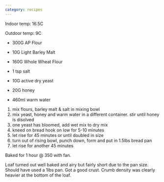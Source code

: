 ```yaml
---
category: recipes
---
```


Indoor temp: 16.5C

Outdoor temp: 9C

- 300G AP Flour
- 10G Light Barley Malt
- 160G Whole Wheat Flour
- 1 tsp salt

- 10G active dry yeast
- 20G honey
- 460ml warm water

1. mix flours, barley malt & salt in mixing bowl
2. mix yeast, honey and warm water in a different container. stir until honey is disolved
3. one yeast has bloomed, add wet mix to dry mix
4. kneed on bread hook on low for 5-10 minutes
5. let rise for 45 minutes or until doubled in size
6. turn out of rising bowl, punch down, form and put in 1.5lbs bread pan
7. let rise for another 45 minutes

Baked for 1 hour @ 350 with fan.

Loaf turned out well baked and airy but fairly short due to the pan size.  Should have used a 1lbs pan.  Got a good
crust.  Crumb density was clearly heavier at the bottom of the loaf.



